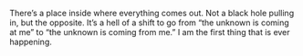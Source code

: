 There’s a place inside where everything comes out.
Not a black hole pulling in, but the opposite.
It’s a hell of a shift to go from “the unknown is coming at me”
to “the unknown is coming from me.”
I am the first thing that is ever happening.

